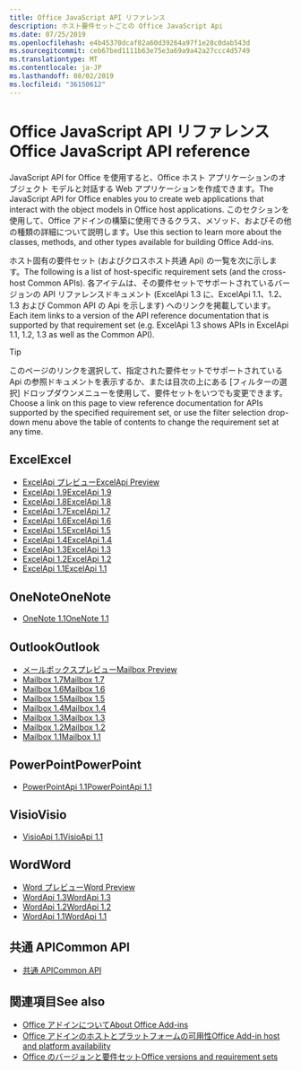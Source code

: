 ```yaml
---
title: Office JavaScript API リファレンス
description: ホスト要件セットごとの Office JavaScript Api
ms.date: 07/25/2019
ms.openlocfilehash: e4b45370dcaf82a60d39264a97f1e28c0dab543d
ms.sourcegitcommit: ceb67bed1111b63e75e3a69a9a42a27ccc4d5749
ms.translationtype: MT
ms.contentlocale: ja-JP
ms.lasthandoff: 08/02/2019
ms.locfileid: "36150612"
---
```

# <a name="office-javascript-api-reference"></a><span data-ttu-id="2d2e7-103">Office JavaScript API リファレンス</span><span class="sxs-lookup"><span data-stu-id="2d2e7-103">Office JavaScript API reference</span></span>

<span data-ttu-id="2d2e7-104">JavaScript API for Office を使用すると、Office ホスト アプリケーションのオブジェクト モデルと対話する Web アプリケーションを作成できます。</span><span class="sxs-lookup"><span data-stu-id="2d2e7-104">The JavaScript API for Office enables you to create web applications that interact with the object models in Office host applications.</span></span> <span data-ttu-id="2d2e7-105">このセクションを使用して、Office アドインの構築に使用できるクラス、メソッド、およびその他の種類の詳細について説明します。</span><span class="sxs-lookup"><span data-stu-id="2d2e7-105">Use this section to learn more about the classes, methods, and other types available for building Office Add-ins.</span></span>

<span data-ttu-id="2d2e7-106">ホスト固有の要件セット (およびクロスホスト共通 Api) の一覧を次に示します。</span><span class="sxs-lookup"><span data-stu-id="2d2e7-106">The following is a list of host-specific requirement sets (and the cross-host Common APIs).</span></span> <span data-ttu-id="2d2e7-107">各アイテムは、その要件セットでサポートされているバージョンの API リファレンスドキュメント (ExcelApi 1.3 に、ExcelApi 1.1、1.2、1.3 および Common API の Api を示します) へのリンクを掲載しています。</span><span class="sxs-lookup"><span data-stu-id="2d2e7-107">Each item links to a version of the API reference documentation that is supported by that requirement set (e.g. ExcelApi 1.3 shows APIs in ExcelApi 1.1, 1.2, 1.3 as well as the Common API).</span></span>

> [!TIP]
> <span data-ttu-id="2d2e7-108">このページのリンクを選択して、指定された要件セットでサポートされている Api の参照ドキュメントを表示するか、または目次の上にある [フィルターの選択] ドロップダウンメニューを使用して、要件セットをいつでも変更できます。</span><span class="sxs-lookup"><span data-stu-id="2d2e7-108">Choose a link on this page to view reference documentation for APIs supported by the specified requirement set, or use the filter selection drop-down menu above the table of contents to change the requirement set at any time.</span></span>

## <a name="excel"></a><span data-ttu-id="2d2e7-109">Excel</span><span class="sxs-lookup"><span data-stu-id="2d2e7-109">Excel</span></span>

- [<span data-ttu-id="2d2e7-110">ExcelApi プレビュー</span><span class="sxs-lookup"><span data-stu-id="2d2e7-110">ExcelApi Preview</span></span>](/javascript/api/excel?view=excel-js-preview)
- [<span data-ttu-id="2d2e7-111">ExcelApi 1.9</span><span class="sxs-lookup"><span data-stu-id="2d2e7-111">ExcelApi 1.9</span></span>](/javascript/api/excel?view=excel-js-1.9)
- [<span data-ttu-id="2d2e7-112">ExcelApi 1.8</span><span class="sxs-lookup"><span data-stu-id="2d2e7-112">ExcelApi 1.8</span></span>](/javascript/api/excel?view=excel-js-1.8)
- [<span data-ttu-id="2d2e7-113">ExcelApi 1.7</span><span class="sxs-lookup"><span data-stu-id="2d2e7-113">ExcelApi 1.7</span></span>](/javascript/api/excel?view=excel-js-1.7)
- [<span data-ttu-id="2d2e7-114">ExcelApi 1.6</span><span class="sxs-lookup"><span data-stu-id="2d2e7-114">ExcelApi 1.6</span></span>](/javascript/api/excel?view=excel-js-1.6)
- [<span data-ttu-id="2d2e7-115">ExcelApi 1.5</span><span class="sxs-lookup"><span data-stu-id="2d2e7-115">ExcelApi 1.5</span></span>](/javascript/api/excel?view=excel-js-1.5)
- [<span data-ttu-id="2d2e7-116">ExcelApi 1.4</span><span class="sxs-lookup"><span data-stu-id="2d2e7-116">ExcelApi 1.4</span></span>](/javascript/api/excel?view=excel-js-1.4)
- [<span data-ttu-id="2d2e7-117">ExcelApi 1.3</span><span class="sxs-lookup"><span data-stu-id="2d2e7-117">ExcelApi 1.3</span></span>](/javascript/api/excel?view=excel-js-1.3)
- [<span data-ttu-id="2d2e7-118">ExcelApi 1.2</span><span class="sxs-lookup"><span data-stu-id="2d2e7-118">ExcelApi 1.2</span></span>](/javascript/api/excel?view=excel-js-1.2)
- [<span data-ttu-id="2d2e7-119">ExcelApi 1.1</span><span class="sxs-lookup"><span data-stu-id="2d2e7-119">ExcelApi 1.1</span></span>](/javascript/api/excel?view=excel-js-1.1)

## <a name="onenote"></a><span data-ttu-id="2d2e7-120">OneNote</span><span class="sxs-lookup"><span data-stu-id="2d2e7-120">OneNote</span></span>

- [<span data-ttu-id="2d2e7-121">OneNote 1.1</span><span class="sxs-lookup"><span data-stu-id="2d2e7-121">OneNote 1.1</span></span>](/javascript/api/onenote?view=onenote-js-1.1)

## <a name="outlook"></a><span data-ttu-id="2d2e7-122">Outlook</span><span class="sxs-lookup"><span data-stu-id="2d2e7-122">Outlook</span></span>

- [<span data-ttu-id="2d2e7-123">メールボックスプレビュー</span><span class="sxs-lookup"><span data-stu-id="2d2e7-123">Mailbox Preview</span></span>](/javascript/api/outlook?view=outlook-js-preview)
- [<span data-ttu-id="2d2e7-124">Mailbox 1.7</span><span class="sxs-lookup"><span data-stu-id="2d2e7-124">Mailbox 1.7</span></span>](/javascript/api/outlook?view=outlook-js-1.7)
- [<span data-ttu-id="2d2e7-125">Mailbox 1.6</span><span class="sxs-lookup"><span data-stu-id="2d2e7-125">Mailbox 1.6</span></span>](/javascript/api/outlook?view=outlook-js-1.6)
- [<span data-ttu-id="2d2e7-126">Mailbox 1.5</span><span class="sxs-lookup"><span data-stu-id="2d2e7-126">Mailbox 1.5</span></span>](/javascript/api/outlook?view=outlook-js-1.5)
- [<span data-ttu-id="2d2e7-127">Mailbox 1.4</span><span class="sxs-lookup"><span data-stu-id="2d2e7-127">Mailbox 1.4</span></span>](/javascript/api/outlook?view=outlook-js-1.4)
- [<span data-ttu-id="2d2e7-128">Mailbox 1.3</span><span class="sxs-lookup"><span data-stu-id="2d2e7-128">Mailbox 1.3</span></span>](/javascript/api/outlook?view=outlook-js-1.3)
- [<span data-ttu-id="2d2e7-129">Mailbox 1.2</span><span class="sxs-lookup"><span data-stu-id="2d2e7-129">Mailbox 1.2</span></span>](/javascript/api/outlook?view=outlook-js-1.2)
- [<span data-ttu-id="2d2e7-130">Mailbox 1.1</span><span class="sxs-lookup"><span data-stu-id="2d2e7-130">Mailbox 1.1</span></span>](/javascript/api/outlook?view=outlook-js-1.1)

## <a name="powerpoint"></a><span data-ttu-id="2d2e7-131">PowerPoint</span><span class="sxs-lookup"><span data-stu-id="2d2e7-131">PowerPoint</span></span>

- [<span data-ttu-id="2d2e7-132">PowerPointApi 1.1</span><span class="sxs-lookup"><span data-stu-id="2d2e7-132">PowerPointApi 1.1</span></span>](/javascript/api/powerpoint?view=powerpoint-js-1.1)

## <a name="visio"></a><span data-ttu-id="2d2e7-133">Visio</span><span class="sxs-lookup"><span data-stu-id="2d2e7-133">Visio</span></span>

- [<span data-ttu-id="2d2e7-134">VisioApi 1.1</span><span class="sxs-lookup"><span data-stu-id="2d2e7-134">VisioApi 1.1</span></span>](/javascript/api/visio?view=visio-js-1.1)

## <a name="word"></a><span data-ttu-id="2d2e7-135">Word</span><span class="sxs-lookup"><span data-stu-id="2d2e7-135">Word</span></span>

- [<span data-ttu-id="2d2e7-136">Word プレビュー</span><span class="sxs-lookup"><span data-stu-id="2d2e7-136">Word Preview</span></span>](/javascript/api/word?view=word-js-preview)
- [<span data-ttu-id="2d2e7-137">WordApi 1.3</span><span class="sxs-lookup"><span data-stu-id="2d2e7-137">WordApi 1.3</span></span>](/javascript/api/word?view=word-js-1.3)
- [<span data-ttu-id="2d2e7-138">WordApi 1.2</span><span class="sxs-lookup"><span data-stu-id="2d2e7-138">WordApi 1.2</span></span>](/javascript/api/word?view=word-js-1.2)
- [<span data-ttu-id="2d2e7-139">WordApi 1.1</span><span class="sxs-lookup"><span data-stu-id="2d2e7-139">WordApi 1.1</span></span>](/javascript/api/word?view=word-js-1.1)

## <a name="common-api"></a><span data-ttu-id="2d2e7-140">共通 API</span><span class="sxs-lookup"><span data-stu-id="2d2e7-140">Common API</span></span>

- [<span data-ttu-id="2d2e7-141">共通 API</span><span class="sxs-lookup"><span data-stu-id="2d2e7-141">Common API</span></span>](/javascript/api/office?view=common-js)

## <a name="see-also"></a><span data-ttu-id="2d2e7-142">関連項目</span><span class="sxs-lookup"><span data-stu-id="2d2e7-142">See also</span></span>

- [<span data-ttu-id="2d2e7-143">Office アドインについて</span><span class="sxs-lookup"><span data-stu-id="2d2e7-143">About Office Add-ins</span></span>](/office/dev/add-ins/overview)
- [<span data-ttu-id="2d2e7-144">Office アドインのホストとプラットフォームの可用性</span><span class="sxs-lookup"><span data-stu-id="2d2e7-144">Office Add-in host and platform availability</span></span>](/office/dev/add-ins/overview/office-add-in-availability)
- [<span data-ttu-id="2d2e7-145">Office のバージョンと要件セット</span><span class="sxs-lookup"><span data-stu-id="2d2e7-145">Office versions and requirement sets</span></span>](/office/dev/add-ins/develop/office-versions-and-requirement-sets)
